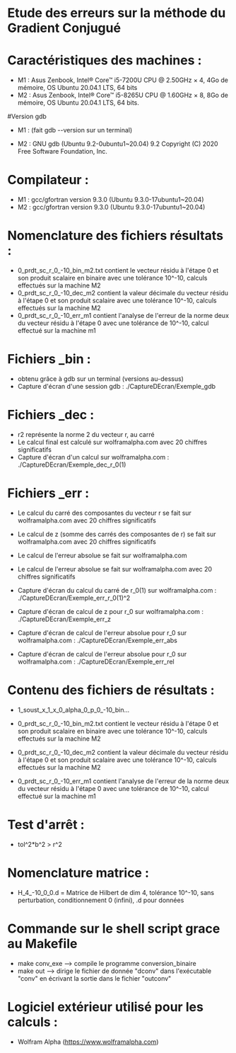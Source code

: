 # Etude des erreurs sur la méthode du Gradient Conjugué


# Caractéristiques des machines :
  - M1 : Asus Zenbook, Intel® Core™ i5-7200U CPU @ 2.50GHz × 4, 4Go de mémoire, OS Ubuntu 20.04.1 LTS, 64 bits
  - M2 :  Asus Zenbook, Intel® Core™ i5-8265U CPU @ 1.60GHz × 8, 8Go de mémoire, OS Ubuntu 20.04.1 LTS, 64 bits. 
  
#Version gdb
 - M1 : (fait gdb --version sur un terminal)
 
 - M2 :
GNU gdb (Ubuntu 9.2-0ubuntu1~20.04) 9.2
Copyright (C) 2020 Free Software Foundation, Inc.

# Compilateur :
  - M1 : gcc/gfortran version 9.3.0 (Ubuntu 9.3.0-17ubuntu1~20.04)
  - M2 : gcc/gfortran version 9.3.0 (Ubuntu 9.3.0-17ubuntu1~20.04) 

# Nomenclature des fichiers résultats :
  - 0_prdt_sc_r_0_-10_bin_m2.txt contient le vecteur résidu à l'étape 0 et son produit scalaire en binaire avec une tolérance 10^-10, calculs effectués sur la machine M2
  - 0_prdt_sc_r_0_-10_dec_m2 contient la valeur décimale du vecteur résidu à l'étape 0 et son produit scalaire avec une tolérance 10^-10, calculs effectués sur la machine M2 
  - 0_prdt_sc_r_0_-10_err_m1 contient l'analyse de l'erreur de la norme deux du vecteur résidu à l'étape 0 avec une tolérance de 10^-10, calcul effectué sur la machine m1 
  
# Fichiers _bin :
 - obtenu grâce à gdb sur un terminal (versions au-dessus)
 - Capture d'écran d'une session gdb : ./CaptureDEcran/Exemple_gdb
 
# Fichiers _dec :
 - r2 représente la norme 2 du vecteur r, au carré
 - Le calcul final est calculé sur wolframalpha.com avec 20 chiffres significatifs
 - Capture d'écran d'un calcul sur wolframalpha.com : ./CaptureDEcran/Exemple_dec_r_0(1)

# Fichiers _err :
  - Le calcul du carré des composantes du vecteur r se fait sur wolframalpha.com avec 20 chiffres significatifs
  - Le calcul de z (somme des carrés des composantes de r) se fait sur wolframalpha.com avec 20 chiffres significatifs
  - Le calcul de l'erreur absolue se fait sur wolframalpha.com
  - Le calcul de l'erreur absolue se fait sur wolframalpha.com avec 20 chiffres significatifs
  
  - Capture d'écran du calcul du carré de r_0(1) sur wolframalpha.com : ./CaptureDEcran/Exemple_err_r_0(1)^2
  - Capture d'écran de calcul de z pour r_0 sur wolframalpha.com : ./CaptureDEcran/Exemple_err_z
  - Capture d'écran de calcul de l'erreur absolue pour r_0 sur wolframalpha.com : ./CaptureDEcran/Exemple_err_abs
  - Capture d'écran de calcul de l'erreur absolue pour r_0 sur wolframalpha.com : ./CaptureDEcran/Exemple_err_rel


# Contenu des fichiers de résultats :
  - 1_soust_x_1_x_0_alpha_0_p_0_-10_bin...
  
  - 0_prdt_sc_r_0_-10_bin_m2.txt contient le vecteur résidu à l'étape 0 et son produit scalaire en binaire avec une tolérance 10^-10, calculs effectués sur la machine M2
  - 0_prdt_sc_r_0_-10_dec_m2 contient la valeur décimale du vecteur résidu à l'étape 0 et son produit scalaire avec une tolérance 10^-10, calculs effectués sur la machine M2 
  - 0_prdt_sc_r_0_-10_err_m1 contient l'analyse de l'erreur de la norme deux du vecteur résidu à l'étape 0 avec une tolérance de 10^-10, calcul effectué sur la machine m1 


# Test d'arrêt :
  -  tol^2*b^2 > r^2 
  

# Nomenclature matrice :
  - H_4_-10_0_0.d = Matrice de Hilbert de dim 4, tolérance 10^-10, sans perturbation, conditionnement 0 (infini), .d pour données
  
  
# Commande sur le shell script grace au Makefile
  - make conv_exe --> compile le programme conversion_binaire
  - make out --> dirige le fichier de donnée "dconv" dans l'exécutable "conv" en écrivant la sortie dans le fichier "outconv"


# Logiciel extérieur utilisé pour les calculs :
 - Wolfram Alpha (https://www.wolframalpha.com)
